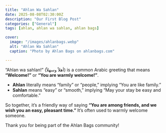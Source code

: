 ```yaml
---
title: "Ahlan Wa Sahlan"
date: 2025-08-08T02:30:00Z
description: "Our First Blog Post"
categories: ["General"]
tags: [ahlan, ahlan wa sahlan, ahlan bags]

cover:
  image: "/images/ahlanbags.webp"
  alt: "Ahlan Wa Sahlan"
  caption: "Photo by Ahlan Bags on ahlanbags.com"

---
```


“Ahlan wa sahlan!” (أهلاً وسهلاً) is a common Arabic greeting that means **“Welcome!”** or **“You are warmly welcome!”**.

* **Ahlan** literally means “family” or “people,” implying “You are like family.”
* **Sahlan** means “easy” or “smooth,” implying “May your stay be easy and comfortable.”

So together, it’s a friendly way of saying **“You are among friends, and we wish you an easy, pleasant time.”** It’s often used to warmly welcome someone.

Thank you for being part of the Ahlan Bags community!
